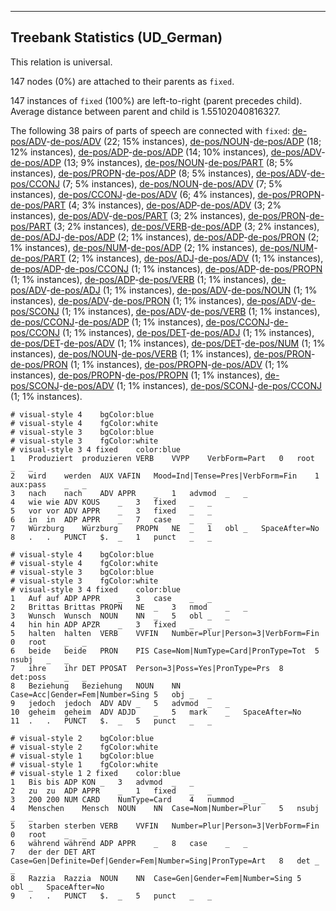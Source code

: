 

--------------------------------------------------------------------------------

## Treebank Statistics (UD_German)

This relation is universal.

147 nodes (0%) are attached to their parents as `fixed`.

147 instances of `fixed` (100%) are left-to-right (parent precedes child).
Average distance between parent and child is 1.55102040816327.

The following 38 pairs of parts of speech are connected with `fixed`: [de-pos/ADV]()-[de-pos/ADV]() (22; 15% instances), [de-pos/NOUN]()-[de-pos/ADP]() (18; 12% instances), [de-pos/ADP]()-[de-pos/ADP]() (14; 10% instances), [de-pos/ADV]()-[de-pos/ADP]() (13; 9% instances), [de-pos/NOUN]()-[de-pos/PART]() (8; 5% instances), [de-pos/PROPN]()-[de-pos/ADP]() (8; 5% instances), [de-pos/ADV]()-[de-pos/CCONJ]() (7; 5% instances), [de-pos/NOUN]()-[de-pos/ADV]() (7; 5% instances), [de-pos/CCONJ]()-[de-pos/ADV]() (6; 4% instances), [de-pos/PROPN]()-[de-pos/PART]() (4; 3% instances), [de-pos/ADP]()-[de-pos/ADV]() (3; 2% instances), [de-pos/ADV]()-[de-pos/PART]() (3; 2% instances), [de-pos/PRON]()-[de-pos/PART]() (3; 2% instances), [de-pos/VERB]()-[de-pos/ADP]() (3; 2% instances), [de-pos/ADJ]()-[de-pos/ADP]() (2; 1% instances), [de-pos/ADP]()-[de-pos/PRON]() (2; 1% instances), [de-pos/NUM]()-[de-pos/ADP]() (2; 1% instances), [de-pos/NUM]()-[de-pos/PART]() (2; 1% instances), [de-pos/ADJ]()-[de-pos/ADV]() (1; 1% instances), [de-pos/ADP]()-[de-pos/CCONJ]() (1; 1% instances), [de-pos/ADP]()-[de-pos/PROPN]() (1; 1% instances), [de-pos/ADP]()-[de-pos/VERB]() (1; 1% instances), [de-pos/ADV]()-[de-pos/ADJ]() (1; 1% instances), [de-pos/ADV]()-[de-pos/NOUN]() (1; 1% instances), [de-pos/ADV]()-[de-pos/PRON]() (1; 1% instances), [de-pos/ADV]()-[de-pos/SCONJ]() (1; 1% instances), [de-pos/ADV]()-[de-pos/VERB]() (1; 1% instances), [de-pos/CCONJ]()-[de-pos/ADP]() (1; 1% instances), [de-pos/CCONJ]()-[de-pos/CCONJ]() (1; 1% instances), [de-pos/DET]()-[de-pos/ADJ]() (1; 1% instances), [de-pos/DET]()-[de-pos/ADV]() (1; 1% instances), [de-pos/DET]()-[de-pos/NUM]() (1; 1% instances), [de-pos/NOUN]()-[de-pos/VERB]() (1; 1% instances), [de-pos/PRON]()-[de-pos/PRON]() (1; 1% instances), [de-pos/PROPN]()-[de-pos/ADV]() (1; 1% instances), [de-pos/PROPN]()-[de-pos/PROPN]() (1; 1% instances), [de-pos/SCONJ]()-[de-pos/ADV]() (1; 1% instances), [de-pos/SCONJ]()-[de-pos/CCONJ]() (1; 1% instances).


~~~ conllu
# visual-style 4	bgColor:blue
# visual-style 4	fgColor:white
# visual-style 3	bgColor:blue
# visual-style 3	fgColor:white
# visual-style 3 4 fixed	color:blue
1	Produziert	produzieren	VERB	VVPP	VerbForm=Part	0	root	_	_
2	wird	werden	AUX	VAFIN	Mood=Ind|Tense=Pres|VerbForm=Fin	1	aux:pass	_	_
3	nach	nach	ADV	APPR	_	1	advmod	_	_
4	wie	wie	ADV	KOUS	_	3	fixed	_	_
5	vor	vor	ADV	APPR	_	3	fixed	_	_
6	in	in	ADP	APPR	_	7	case	_	_
7	Würzburg	Würzburg	PROPN	NE	_	1	obl	_	SpaceAfter=No
8	.	.	PUNCT	$.	_	1	punct	_	_

~~~


~~~ conllu
# visual-style 4	bgColor:blue
# visual-style 4	fgColor:white
# visual-style 3	bgColor:blue
# visual-style 3	fgColor:white
# visual-style 3 4 fixed	color:blue
1	Auf	auf	ADP	APPR	_	3	case	_	_
2	Brittas	Brittas	PROPN	NE	_	3	nmod	_	_
3	Wunsch	Wunsch	NOUN	NN	_	5	obl	_	_
4	hin	hin	ADP	APZR	_	3	fixed	_	_
5	halten	halten	VERB	VVFIN	Number=Plur|Person=3|VerbForm=Fin	0	root	_	_
6	beide	beide	PRON	PIS	Case=Nom|NumType=Card|PronType=Tot	5	nsubj	_	_
7	ihre	ihr	DET	PPOSAT	Person=3|Poss=Yes|PronType=Prs	8	det:poss	_	_
8	Beziehung	Beziehung	NOUN	NN	Case=Acc|Gender=Fem|Number=Sing	5	obj	_	_
9	jedoch	jedoch	ADV	ADV	_	5	advmod	_	_
10	geheim	geheim	ADV	ADJD	_	5	mark	_	SpaceAfter=No
11	.	.	PUNCT	$.	_	5	punct	_	_

~~~


~~~ conllu
# visual-style 2	bgColor:blue
# visual-style 2	fgColor:white
# visual-style 1	bgColor:blue
# visual-style 1	fgColor:white
# visual-style 1 2 fixed	color:blue
1	Bis	bis	ADP	KON	_	3	advmod	_	_
2	zu	zu	ADP	APPR	_	1	fixed	_	_
3	200	200	NUM	CARD	NumType=Card	4	nummod	_	_
4	Menschen	Mensch	NOUN	NN	Case=Nom|Number=Plur	5	nsubj	_	_
5	starben	sterben	VERB	VVFIN	Number=Plur|Person=3|VerbForm=Fin	0	root	_	_
6	während	während	ADP	APPR	_	8	case	_	_
7	der	der	DET	ART	Case=Gen|Definite=Def|Gender=Fem|Number=Sing|PronType=Art	8	det	_	_
8	Razzia	Razzia	NOUN	NN	Case=Gen|Gender=Fem|Number=Sing	5	obl	_	SpaceAfter=No
9	.	.	PUNCT	$.	_	5	punct	_	_

~~~


